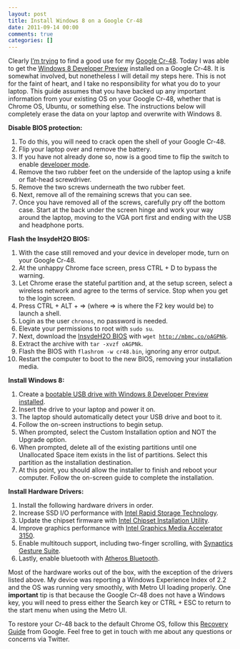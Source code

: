```yaml
---
layout: post
title: Install Windows 8 on a Google Cr-48
date: 2011-09-14 00:00
comments: true
categories: []
---
```

Clearly <a href="http://mbmccormick.com/2011/08/install-ubuntu-11-04-on-a-google-cr-48/" target="_blank">I&rsquo;m trying</a> to find a good use for my <a href="http://www.google.com/chromebook/" target="_blank">Google Cr-48</a>. Today I was able to get the <a href="http://www.microsoft.com/presspass/press/2011/sep11/09-13FutureofComputingPR.mspx" target="_blank">Windows 8 Developer Preview</a> installed on a Google Cr-48. It is somewhat involved, but nonetheless I will detail my steps here. This is not for the faint of heart, and I take no responsibility for what you do to your laptop. This guide assumes that you have backed up any important information from your existing OS on your Google Cr-48, whether that is Chrome OS, Ubuntu, or something else. The instructions below will completely erase the data on your laptop and overwrite with Windows 8.


**Disable BIOS protection:**

1. To do this, you will need to crack open the shell of your Google Cr-48.
2. Flip your laptop over and remove the battery.
3. If you have not already done so, now is a good time to flip the switch to enable <a href="http://www.chromium.org/chromium-os/developer-information-for-chrome-os-devices/cr-48-chrome-notebook-developer-information" target="_blank">developer mode</a>.
4. Remove the two rubber feet on the underside of the laptop using a knife or flat-head screwdriver.
5. Remove the two screws underneath the two rubber feet.
6. Next, remove all of the remaining screws that you can see.
7. Once you have removed all of the screws, carefully pry off the bottom case. Start at the back under the screen hinge and work your way around the laptop, moving to the VGA port first and ending with the USB and headphone ports.


**Flash the InsydeH2O BIOS:**

1. With the case still removed and your device in developer mode, turn on your Google Cr-48.
2. At the unhappy Chrome face screen, press CTRL + D to bypass the warning.
3. Let Chrome erase the stateful partition and, at the setup screen, select a wireless network and agree to the terms of service. Stop when you get to the login screen.
4. Press CTRL + ALT + => (where => is where the F2 key would be) to launch a shell.
5. Login as the user <code>chronos</code>, no password is needed.
6. Elevate your permissions to root with <code>sudo su</code>.
7. Next, download the <a href="http://www.insydesw.com/solutions/pc/insydeh2o.cfm" target="_blank">InsydeH2O BIOS</a> with <code>wget http://mbmc.co/oAGPNk</code>.
8. Extract the archive with <code>tar -xvzf oAGPNk</code>.
9. Flash the BIOS with <code>flashrom -w cr48.bin</code>, ignoring any error output.
10. Restart the computer to boot to the new BIOS, removing your installation media.


**Install Windows 8:**

1. Create a <a href="http://www.ghacks.net/2011/09/14/how-to-install-windows-8-from-usb-key/" target="_blank">bootable USB drive with Windows 8 Developer Preview installed</a>.
2. Insert the drive to your laptop and power it on.
3. The laptop should automatically detect your USB drive and boot to it.
4. Follow the on-screen instructions to begin setup.
5. When prompted, select the Custom Installation option and NOT the Upgrade option.
6. When prompted, delete all of the existing partitions until one Unallocated Space item exists in the list of partitions. Select this partition as the installation destination.
7. At this point, you should allow the installer to finish and reboot your computer. Follow the on-screen guide to complete the installation.


**Install Hardware Drivers:**

1. Install the following hardware drivers in order.
2. Increase SSD I/O performance with <a href="http://downloadcenter.intel.com/Product_Filter.aspx?ProductID=2101&amp;lang=eng&amp;FamilyId=40" target="_blank">Intel Rapid Storage Technology</a>.
3. Update the chipset firmware with <a href="http://downloadcenter.intel.com/SearchResult.aspx?lang=eng&amp;ProductFamily=Chipsets&amp;ProductLine=Chipset+Software&amp;ProductProduct=Intel%C2%AE+Chipset+Software+Installation+Utility&amp;ProdId=816&amp;LineId=1090&amp;FamilyId=40" target="_blank">Intel Chipset Installation Utility</a>.
4. Improve graphics performance with <a href="http://downloadcenter.intel.com/SearchResult.aspx?lang=eng&amp;ProductFamily=Graphics&amp;ProductLine=Netbook+and+Tablet+Graphics&amp;ProductProduct=Intel%C2%AE+Graphics+Media+Accelerator+3150+%28Intel%C2%AE+GMA+3150%29" target="_blank">Intel Graphics Media Accelerator 3150</a>.
5. Enable multitouch support, including two-finger scrolling, with <a href="http://www.synaptics.com/support/drivers" target="_blank">Synaptics Gesture Suite</a>.
6. Lastly, enable bluetooth with <a href="https://docs.google.com/leaf?id=0B9rTgRm4OkZwNWI4ZmMyOTUtYmZmOC00ODQ0LWExY2YtNTZjMmIyOTZiYTg5&amp;hl=en" target="_blank">Atheros Bluetooth</a>.

Most of the hardware works out of the box, with the exception of the drivers listed above. My device was reporting a Windows Experience Index of 2.2 and the OS was running very smoothly, with Metro UI loading properly. One **important** tip is that because the Google Cr-48 does not have a Windows key, you will need to press either the Search key or CTRL + ESC to return to the start menu when using the Metro UI.

To restore your Cr-48 back to the default Chrome OS, follow this <a href="http://support.google.com/chromeos/bin/answer.py?hl=en&amp;answer=1080595" target="_blank">Recovery Guide</a> from Google. Feel free to get in touch with me about any questions or concerns via Twitter.

